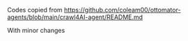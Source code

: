 Codes copied from https://github.com/coleam00/ottomator-agents/blob/main/crawl4AI-agent/README.md

With minor changes
